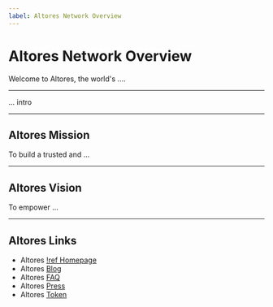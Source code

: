 ```yaml
---
label: Altores Network Overview
---
```


# Altores Network Overview

Welcome to Altores, the world's ....

---

... intro

---

## Altores Mission

To build a trusted and ...

---

## Altores Vision

To empower ...

---

## Altores Links

- Altores [!ref Homepage](https://altores.properties)
- Altores [Blog](https://##)
- Altores [FAQ](https://##)
- Altores [Press](https://##)
- Altores [Token](https://##)
